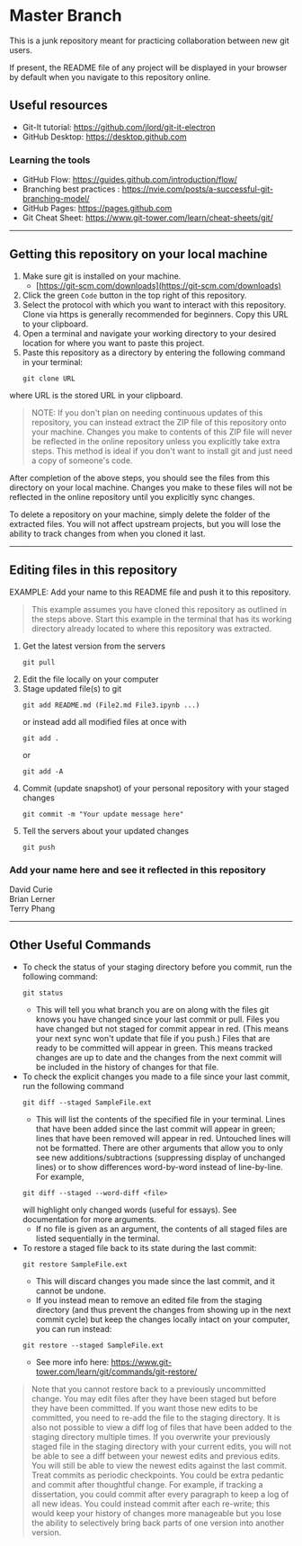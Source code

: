 # Master Branch

This is a junk repository meant for practicing collaboration between new git users.

If present, the README file of any project will be displayed in your browser by default when you navigate to this repository online.

## Useful resources

- Git-It tutorial: <https://github.com/jlord/git-it-electron>
- GitHub Desktop: <https://desktop.github.com>

### Learning the tools
- GitHub Flow: <https://guides.github.com/introduction/flow/>
- Branching best practices : <https://nvie.com/posts/a-successful-git-branching-model/>
- GitHub Pages: <https://pages.github.com>
- Git Cheat Sheet: <https://www.git-tower.com/learn/cheat-sheets/git/>


-----

## Getting this repository on your local machine

1. Make sure git is installed on your machine.
    - [https://git-scm.com/downloads](https://git-scm.com/downloads)
2. Click the green `Code` button in the top right of this repository.  
3. Select the protocol with which you want to interact with this repository. Clone via https is generally recommended for beginners. Copy this URL to your clipboard.  
4. Open a terminal and navigate your working directory to your desired location for where you want to paste this project.
5. Paste this repository as a directory by entering the following command in your terminal:
    ```
    git clone URL
    ```
where URL is the stored URL in your clipboard.

> NOTE: If you don't plan on needing continuous updates of this repository, you can instead extract the ZIP file of this repository onto your machine. Changes you make to contents of this ZIP file will never be reflected in the online repository unless you explicitly take extra steps. This method is ideal if you don't want to install git and just need a copy of someone's code.

After completion of the above steps, you should see the files from this directory on your local machine. Changes you make to these files will not be reflected in the online repository until you explicitly sync changes.

To delete a repository on your machine, simply delete the folder of the extracted files. You will not affect upstream projects, but you will lose the ability to track changes from when you cloned it last.


-----

## Editing files in this repository

EXAMPLE: Add your name to this README file and push it to this repository.
> This example assumes you have cloned this repository as outlined in the steps above. Start this example in the terminal that has its working directory already located to where this repository was extracted.

1. Get the latest version from the servers
    ```
    git pull
    ```
2. Edit the file locally on your computer
3. Stage updated file(s) to git
    ```
    git add README.md (File2.md File3.ipynb ...)
    ```
    or instead add all modified files at once with
    ```
    git add .
    ```
    or
    ```
    git add -A
    ```
4. Commit (update snapshot) of your personal repository with your staged changes
    ```
    git commit -m "Your update message here"
    ```
5. Tell the servers about your updated changes
    ```
    git push
    ```

### Add your name here and see it reflected in this repository

David Curie  
Brian Lerner  
Terry Phang  

-----

## Other Useful Commands

- To check the status of your staging directory before you commit, run the following command:
    ```
    git status
    ```
    - This will tell you what branch you are on along with the files git knows you have changed since your last commit or pull. Files you have changed but not staged for commit appear in red. (This means your next sync won't update that file if you push.) Files that are ready to be committed will appear in green. This means tracked changes are up to date and the changes from the next commit will be included in the history of changes for that file.
- To check the explicit changes you made to a file since your last commit, run the following command
    ```
    git diff --staged SampleFile.ext
    ```
    - This will list the contents of the specified file in your terminal. Lines that have been added since the last commit will appear in green; lines that have been removed will appear in red. Untouched lines will not be formatted. There are other arguments that allow you to only see new additions/subtractions (suppressing display of unchanged lines) or to show differences word-by-word instead of line-by-line. For example,
    ```
    git diff --staged --word-diff <file>
    ```
    will highlight only changed words (useful for essays). See documentation for more arguments.
    - If no file is given as an argument, the contents of all staged files are listed sequentially in the terminal.
- To restore a staged file back to its state during the last commit:
    ```
    git restore SampleFile.ext
    ```
    - This will discard changes you made since the last commit, and it cannot be undone.
    - If you instead mean to remove an edited file from the staging directory (and thus prevent the changes from showing up in the next commit cycle) but keep the changes locally intact on your computer, you can run instead:
    ```
    git restore --staged SampleFile.ext
    ```
    - See more info here: <https://www.git-tower.com/learn/git/commands/git-restore/>
> Note that you cannot restore back to a previously uncommitted change. You may edit files after they have been staged but before they have been committed. If you want those new edits to be committed, you need to re-add the file to the staging directory. It is also not possible to view a diff log of files that have been added to the staging directory multiple times. If you overwrite your previously staged file in the staging directory with your current edits, you will not be able to see a diff between your newest edits and previous edits. You will still be able to view the newest edits against the last commit.
> Treat commits as periodic checkpoints. You could be extra pedantic and commit after thoughtful change. For example, if tracking a dissertation, you could commit after every paragraph to keep a log of all new ideas. You could instead commit after each re-write; this would keep your history of changes more manageable but you lose the ability to selectively bring back parts of one version into another version.
